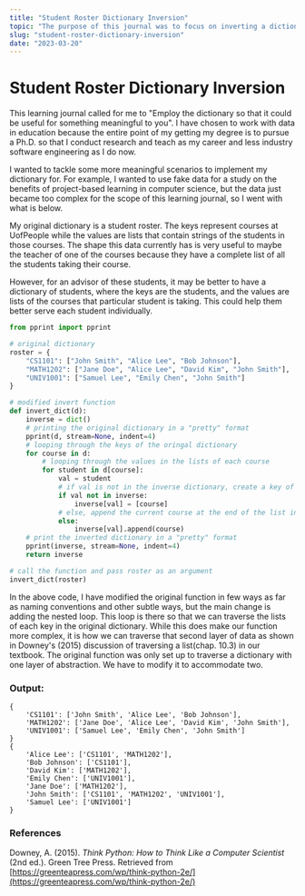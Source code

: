 ```yaml
---
title: "Student Roster Dictionary Inversion"
topic: "The purpose of this journal was to focus on inverting a dictionary but to relate the data structure to a real world scenario"
slug: "student-roster-dictionary-inversion"
date: "2023-03-20"
---
```


# Student Roster Dictionary Inversion

This learning journal called for me to "Employ the dictionary so that it could be useful for something meaningful to you". I have chosen to work with data in education because the entire point of my getting my degree is to pursue a Ph.D. so that I conduct research and teach as my career and less industry software engineering as I do now.

I wanted to tackle some more meaningful scenarios to implement my dictionary for. For example, I wanted to use fake data for a study on the benefits of project-based learning in computer science, but the data just became too complex for the scope of this learning journal, so I went with what is below.

My original dictionary is a student roster. The keys represent courses at UofPeople while the values are lists that contain strings of the students in those courses. The shape this data currently has is very useful to maybe the teacher of one of the courses because they have a complete list of all the students taking their course.

However, for an advisor of these students, it may be better to have a dictionary of students, where the keys are the students, and the values are lists of the courses that particular student is taking. This could help them better serve each student individually.

```python
from pprint import pprint

# original dictionary
roster = {
    "CS1101": ["John Smith", "Alice Lee", "Bob Johnson"],
    "MATH1202": ["Jane Doe", "Alice Lee", "David Kim", "John Smith"],
    "UNIV1001": ["Samuel Lee", "Emily Chen", "John Smith"]
}

# modified invert function
def invert_dict(d):
    inverse = dict()
    # printing the original dictionary in a "pretty" format
    pprint(d, stream=None, indent=4)
    # looping through the keys of the oringal dictionary
    for course in d:
        # looping through the values in the lists of each course
        for student in d[course]:
            val = student
            # if val is not in the inverse dictionary, create a key of that value an assign the value to a list with the current course in it
            if val not in inverse:
                inverse[val] = [course]
            # else, append the current course at the end of the list in the appropriate keys value
            else:
                inverse[val].append(course)
    # print the inverted dictionary in a "pretty" format
    pprint(inverse, stream=None, indent=4)
    return inverse

# call the function and pass roster as an argument
invert_dict(roster)
```

In the above code, I have modified the original function in few ways as far as naming conventions and other subtle ways, but the main change is adding the nested loop. This loop is there so that we can traverse the lists of each key in the original dictionary. While this does make our function more complex, it is how we can traverse that second layer of data as shown in Downey's (2015) discussion of traversing a list(chap. 10.3) in our textbook. The original function was only set up to traverse a dictionary with one layer of abstraction. We have to modify it to accommodate two.

### Output:

```text
{
    'CS1101': ['John Smith', 'Alice Lee', 'Bob Johnson'],
    'MATH1202': ['Jane Doe', 'Alice Lee', 'David Kim', 'John Smith'],
    'UNIV1001': ['Samuel Lee', 'Emily Chen', 'John Smith']
}
{
    'Alice Lee': ['CS1101', 'MATH1202'],
    'Bob Johnson': ['CS1101'],
    'David Kim': ['MATH1202'],
    'Emily Chen': ['UNIV1001'],
    'Jane Doe': ['MATH1202'],
    'John Smith': ['CS1101', 'MATH1202', 'UNIV1001'],
    'Samuel Lee': ['UNIV1001']
}
```

### References

Downey, A. (2015). _Think Python: How to Think Like a Computer Scientist_ (2nd ed.). Green Tree Press. Retrieved from [https://greenteapress.com/wp/think-python-2e/](https://greenteapress.com/wp/think-python-2e/)
